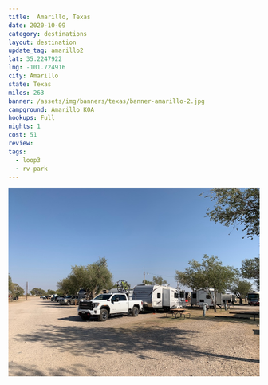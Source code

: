 ```yaml
---
title:  Amarillo, Texas
date: 2020-10-09
category: destinations
layout: destination
update_tag: amarillo2
lat: 35.2247922
lng: -101.724916
city: Amarillo
state: Texas
miles: 263
banner: /assets/img/banners/texas/banner-amarillo-2.jpg
campground: Amarillo KOA
hookups: Full
nights: 1
cost: 51
review: 
tags:
  - loop3
  - rv-park
---
```


![Amarillo KOA](/assets/img/destinations/texas/amarillo2.jpg)
